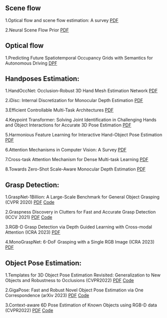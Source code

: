 ## Scene flow
1.Optical flow and scene flow estimation: A survey [PDF](https://www.sciencedirect.com/science/article/abs/pii/S0031320321000480)

2.Neural Scene Flow Prior [PDF](https://arxiv.org/pdf/2111.01253)

## Optical flow
1.Predicting Future Spatiotemporal Occupancy Grids with Semantics for Autonomous Driving [DPF](https://arxiv.org/pdf/2310.01723)

## Handposes Estimation:

1.HandOccNet: Occlusion-Robust 3D Hand Mesh Estimation Network [PDF](https://arxiv.org/abs/2203.14564)

2.iDisc: Internal Discretization for Monocular Depth Estimation [PDF](https://arxiv.org/abs/2304.06334)

3.Efficient Controllable Multi-Task Architectures [PDF](https://openaccess.thecvf.com/content/ICCV2023/papers/Aich_Efficient_Controllable_Multi-Task_Architectures_ICCV_2023_paper.pdf)

4.Keypoint Transformer: Solving Joint Identification in Challenging Hands and Object Interactions for Accurate 3D Pose Estimation [PDF](https://openaccess.thecvf.com/content/CVPR2022/papers/Hampali_Keypoint_Transformer_Solving_Joint_Identification_in_Challenging_Hands_and_Object_CVPR_2022_paper.pdf)

5.Harmonious Feature Learning for Interactive Hand-Object Pose Estimation [PDF](https://openaccess.thecvf.com/content/CVPR2023/papers/Lin_Harmonious_Feature_Learning_for_Interactive_Hand-Object_Pose_Estimation_CVPR_2023_paper.pdf)

6.Attention Mechanisms in Computer Vision: A Survey [PDF](https://arxiv.org/pdf/2111.07624.pdf)

7.Cross-task Attention Mechanism for Dense Multi-task Learning [PDF](https://openaccess.thecvf.com/content/WACV2023/papers/Lopes_Cross-Task_Attention_Mechanism_for_Dense_Multi-Task_Learning_WACV_2023_paper.pdf)

8.Towards Zero-Shot Scale-Aware Monocular Depth Estimation [PDF](https://arxiv.org/pdf/2306.17253.pdf)

## Grasp Detection:

1.GraspNet-1Billion: A Large-Scale Benchmark for General Object Grasping (CVPR 2020) [PDF](https://openaccess.thecvf.com/content_CVPR_2020/papers/Fang_GraspNet-1Billion_A_Large-Scale_Benchmark_for_General_Object_Grasping_CVPR_2020_paper.pdf) [Code](https://github.com/graspnet/graspnet-baseline)

2.Graspness Discovery in Clutters for Fast and Accurate Grasp Detection (ICCV 2021) [PDF](https://openaccess.thecvf.com/content/ICCV2021/papers/Wang_Graspness_Discovery_in_Clutters_for_Fast_and_Accurate_Grasp_Detection_ICCV_2021_paper.pdf) [Code](https://github.com/rhett-chen/graspness_implementation)

3.RGB-D Grasp Detection via Depth Guided Learning with Cross-modal Attention (ICRA 2023) [PDF](https://arxiv.org/pdf/2302.14264.pdf)

4.MonoGraspNet: 6-DoF Grasping with a Single RGB Image (ICRA 2023) [PDF](https://arxiv.org/pdf/2209.13036.pdf)

## Object Pose Estimation:

1.Templates for 3D Object Pose Estimation Revisited: Generalization to New Objects and Robustness to Occlusions (CVPR2022) [PDF](https://arxiv.org/pdf/2203.17234.pdf) [Code](https://github.com/nv-nguyen/template-pose)

2.GigaPose: Fast and Robust Novel Object Pose Estimation via One Correspondence (arXiv 2023) [PDF](https://arxiv.org/pdf/2311.14155.pdf) [Code](https://github.com/nv-nguyen/gigapose) 

3.Context-aware 6D Pose Estimation of Known Objects using RGB-D data (CVPR2022) [PDF](https://arxiv.org/pdf/2212.05560.pdf) [Code](https://github.com/Priyashuklalko123/Context-aware-6D-Pose-Estimation-of-Known-Objects-using-RGB-D-data/tree/main)
